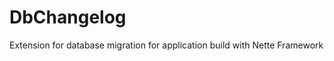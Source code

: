DbChangelog
===========

Extension for database migration for application build with Nette Framework
